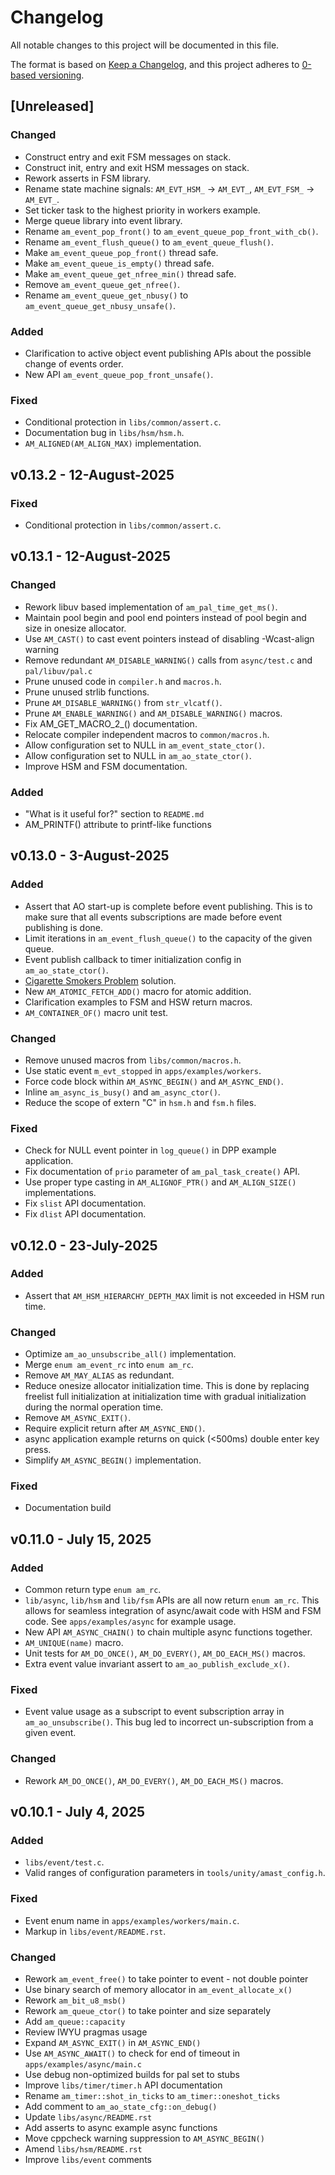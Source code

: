 # Changelog

All notable changes to this project will be documented in this file.

The format is based on [Keep a Changelog](https://keepachangelog.com/en/1.1.0/),
and this project adheres to [0-based versioning](https://0ver.org/).

## [Unreleased]

### Changed

- Construct entry and exit FSM messages on stack.
- Construct init, entry and exit HSM messages on stack.
- Rework asserts in FSM library.
- Rename state machine signals: `AM_EVT_HSM_` -> `AM_EVT_`, `AM_EVT_FSM_` -> `AM_EVT_`.
- Set ticker task to the highest priority in workers example.
- Merge queue library into event library.
- Rename `am_event_pop_front()` to `am_event_queue_pop_front_with_cb()`.
- Rename `am_event_flush_queue()` to `am_event_queue_flush()`.
- Make `am_event_queue_pop_front()` thread safe.
- Make `am_event_queue_is_empty()` thread safe.
- Make `am_event_queue_get_nfree_min()` thread safe.
- Remove `am_event_queue_get_nfree()`.
- Rename `am_event_queue_get_nbusy()` to `am_event_queue_get_nbusy_unsafe()`.

### Added

- Clarification to active object event publishing APIs about the possible change
  of events order.
- New API `am_event_queue_pop_front_unsafe()`.

### Fixed

- Conditional protection in `libs/common/assert.c`.
- Documentation bug in `libs/hsm/hsm.h`.
- `AM_ALIGNED(AM_ALIGN_MAX)` implementation.

## v0.13.2 - 12-August-2025

### Fixed

- Conditional protection in `libs/common/assert.c`.

## v0.13.1 - 12-August-2025

### Changed

- Rework libuv based implementation of `am_pal_time_get_ms()`.
- Maintain pool begin and pool end pointers instead of pool begin and size in onesize allocator.
- Use `AM_CAST()` to cast event pointers instead of disabling -Wcast-align warning
- Remove redundant `AM_DISABLE_WARNING()` calls from `async/test.c` and `pal/libuv/pal.c`
- Prune unused code in `compiler.h` and `macros.h`.
- Prune unused strlib functions.
- Prune `AM_DISABLE_WARNING()` from `str_vlcatf()`.
- Prune `AM_ENABLE_WARNING()` and `AM_DISABLE_WARNING()` macros.
- Fix AM_GET_MACRO_2_() documentation.
- Relocate compiler independent macros to `common/macros.h`.
- Allow configuration set to NULL in `am_event_state_ctor()`.
- Allow configuration set to NULL in `am_ao_state_ctor()`.
- Improve HSM and FSM documentation.

### Added

- "What is it useful for?" section to `README.md`
- AM_PRINTF() attribute to printf-like functions

## v0.13.0 - 3-August-2025

### Added

- Assert that AO start-up is complete before event publishing.
  This is to make sure that all events subscriptions are made before
  event publishing is done.
- Limit iterations in `am_event_flush_queue()` to the capacity of the given queue.
- Event publish callback to timer initialization config in `am_ao_state_ctor()`.
- [Cigarette Smokers Problem](https://en.wikipedia.org/wiki/Cigarette_smokers_problem) solution.
- New `AM_ATOMIC_FETCH_ADD()` macro for atomic addition.
- Clarification examples to FSM and HSW return macros.
- `AM_CONTAINER_OF()` macro unit test.

### Changed

- Remove unused macros from `libs/common/macros.h`.
- Use static event `m_evt_stopped` in `apps/examples/workers`.
- Force code block within `AM_ASYNC_BEGIN()` and `AM_ASYNC_END()`.
- Inline `am_async_is_busy()` and `am_async_ctor()`.
- Reduce the scope of extern "C" in `hsm.h` and `fsm.h` files.

### Fixed

- Check for NULL event pointer in `log_queue()` in DPP example application.
- Fix documentation of `prio` parameter of `am_pal_task_create()` API.
- Use proper type casting in `AM_ALIGNOF_PTR()` and `AM_ALIGN_SIZE()` implementations.
- Fix `slist` API documentation.
- Fix `dlist` API documentation.

## v0.12.0 - 23-July-2025

### Added

- Assert that `AM_HSM_HIERARCHY_DEPTH_MAX` limit is not exceeded in HSM run time.

### Changed

- Optimize `am_ao_unsubscribe_all()` implementation.
- Merge `enum am_event_rc` into `enum am_rc`.
- Remove `AM_MAY_ALIAS` as redundant.
- Reduce onesize allocator initialization time.
  This is done by replacing freelist full initialization at initialization time with
  gradual initialization during the normal operation time.
- Remove `AM_ASYNC_EXIT()`.
- Require explicit return after `AM_ASYNC_END()`.
- async application example returns on quick (<500ms) double enter key press.
- Simplify `AM_ASYNC_BEGIN()` implementation.

### Fixed

- Documentation build

## v0.11.0 - July 15, 2025

### Added

- Common return type `enum am_rc`.
- `lib/async`, `lib/hsm` and `lib/fsm` APIs are all now return `enum am_rc`.
  This allows for seamless integration of async/await code with HSM and FSM code.
  See `apps/examples/async` for example usage.
- New API `AM_ASYNC_CHAIN()` to chain multiple async functions together.
- `AM_UNIQUE(name)` macro.
- Unit tests for `AM_DO_ONCE()`, `AM_DO_EVERY()`, `AM_DO_EACH_MS()` macros.
- Extra event value invariant assert to `am_ao_publish_exclude_x()`.

### Fixed

- Event value usage as a subscript to event subscription array in `am_ao_unsubscribe()`.
  This bug led to incorrect un-subscription from a given event.

### Changed

- Rework `AM_DO_ONCE()`, `AM_DO_EVERY()`, `AM_DO_EACH_MS()` macros.

## v0.10.1 - July 4, 2025

### Added

- `libs/event/test.c`.
- Valid ranges of configuration parameters in `tools/unity/amast_config.h`.

### Fixed

- Event enum name in `apps/examples/workers/main.c`.
- Markup in `libs/event/README.rst`.

### Changed

- Rework `am_event_free()` to take pointer to event - not double pointer
- Use binary search of memory allocator in `am_event_allocate_x()`
- Rework `am_bit_u8_msb()`
- Rework `am_queue_ctor()` to take pointer and size separately
- Add `am_queue::capacity`
- Review IWYU pragmas usage
- Expand `AM_ASYNC_EXIT()` in `AM_ASYNC_END()`
- Use `AM_ASYNC_AWAIT()` to check for end of timeout in `apps/examples/async/main.c`
- Use debug non-optimized builds for pal set to stubs
- Improve `libs/timer/timer.h` API documentation
- Rename `am_timer::shot_in_ticks` to `am_timer::oneshot_ticks`
- Add comment to `am_ao_state_cfg::on_debug()`
- Update `libs/async/README.rst`
- Add asserts to async example async functions
- Move cppcheck warning suppression to `AM_ASYNC_BEGIN()`
- Amend `libs/hsm/README.rst`
- Improve `libs/event` comments
